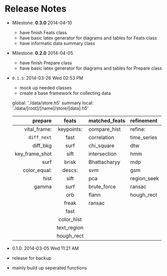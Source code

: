 # Release Notes

* Milestone: **0.3.0** 2014-04-10
  - have finish Feats class
  - have basic latex generator for diagrams and tables for Feats class
  - have informatic data summary class

* Milestone: **0.2.0** 2014-04-05
  - have finish Prepare class
  - have basic latex generator for diagrams and tables for Prepare class

- `0.1.5`: 2014-03-26 Wed 02:53 PM
  - mock up needed classes
  - create a base framework for collecting data

  global: './data/store.h5'
    summary
  local: './data/[root]/[name]/store/[data].h5'

    | prepare          | feats         | matched_feats  | refinement     |
    |-----------------:|:-------------:|:---------------|:---------------|
    | vital_frame:     | keypoints:    | compare_hist   | refine:        |
    |   `diff_next`    |   fast        |   correlation  |   time_series  |
    |   diff_bkg       |   surf        |   chi_square   |     dtw        |
    |   key_frame_shot |   sift        |   intersection |     hmm        |
    |   surf           |   brisk       |   Bhattacharyy |     mdp        |
    | color_equal:     | descs:        | svm            |     gsm        |
    |   hist           |   sift        | pca            |   region_seek  |
    |   gamma          |   surf        | brute_force    |     ransac     |
    |                  |   orb         | flann          |     hough_rect |
    |                  |   freak       | ransac         |                |
    |                  |   fast        |                |                |
    |                  |   color_hist  |                |                |
    |                  |   text_region |                |                |                                                                                 a
    |                  |   hough_rect  |                |                |


- 0.1.0: 2014-03-05 Wed 11:21 AM
 - release for backup
 - mainly build up seperated functions

